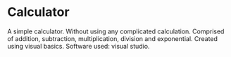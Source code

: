 # Calculator
A simple calculator. 
Without using any complicated calculation. 
Comprised of addition, subtraction, multiplication, division and exponential.
Created using visual basics.
Software used: visual studio.
